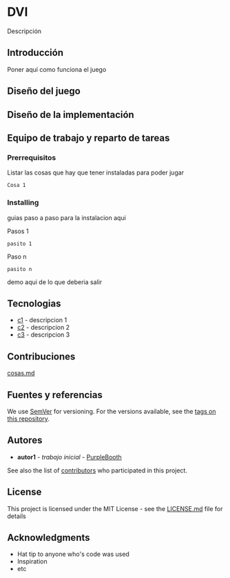 # DVI

Descripción

## Introducción

Poner aquí como funciona el juego

## Diseño del juego

## Diseño de la implementación

## Equipo de trabajo y reparto de tareas

### Prerrequisitos

Listar las cosas que hay que tener instaladas para poder jugar

```
Cosa 1
```

### Installing

guias paso a paso para la instalacion aqui

Pasos 1

```
pasito 1
```

Paso n

```
pasito n
```

demo aqui de lo que deberia salir

## Tecnologias

* [c1](https://github.com/Javi96/DVI/blob/master/README.md) - descripcion 1
* [c2](https://github.com/Javi96/DVI/blob/master/README.md) - descripcion 2
* [c3](https://github.com/Javi96/DVI/blob/master/README.md) - descripcion 3

## Contribuciones

 [cosas.md](https://github.com/Javi96/DVI/blob/master/README.md) 

## Fuentes y referencias

We use [SemVer](http://semver.org/) for versioning. For the versions available, see the [tags on this repository](https://github.com/your/project/tags). 

## Autores

* **autor1** - *trabajo inicial* - [PurpleBooth](https://github.com/)

See also the list of [contributors](https://github.com/your/project/contributors) who participated in this project.

## License

This project is licensed under the MIT License - see the [LICENSE.md](LICENSE.md) file for details

## Acknowledgments

* Hat tip to anyone who's code was used
* Inspiration
* etc
